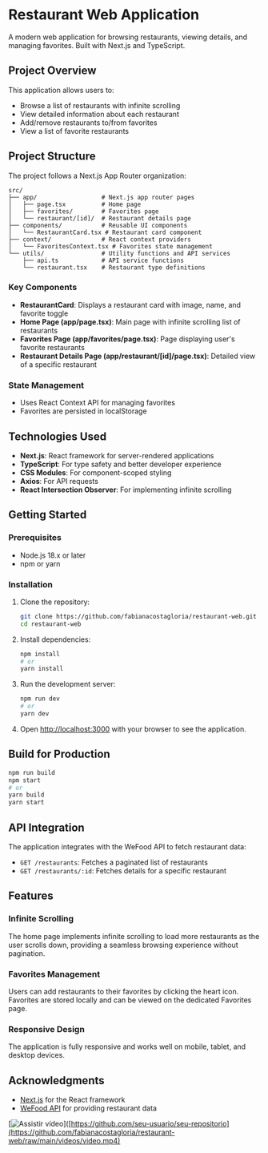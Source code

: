 # Restaurant Web Application

A modern web application for browsing restaurants, viewing details, and managing favorites. Built with Next.js and TypeScript.

## Project Overview

This application allows users to:
- Browse a list of restaurants with infinite scrolling
- View detailed information about each restaurant
- Add/remove restaurants to/from favorites
- View a list of favorite restaurants

## Project Structure

The project follows a Next.js App Router organization:

```
src/
├── app/                  # Next.js app router pages
│   ├── page.tsx          # Home page
│   ├── favorites/        # Favorites page
│   └── restaurant/[id]/  # Restaurant details page
├── components/           # Reusable UI components
│   └── RestaurantCard.tsx # Restaurant card component
├── context/              # React context providers
│   └── FavoritesContext.tsx # Favorites state management
└── utils/                # Utility functions and API services
    ├── api.ts            # API service functions
    └── restaurant.tsx    # Restaurant type definitions
```

### Key Components

- **RestaurantCard**: Displays a restaurant card with image, name, and favorite toggle
- **Home Page (app/page.tsx)**: Main page with infinite scrolling list of restaurants
- **Favorites Page (app/favorites/page.tsx)**: Page displaying user's favorite restaurants
- **Restaurant Details Page (app/restaurant/[id]/page.tsx)**: Detailed view of a specific restaurant

### State Management

- Uses React Context API for managing favorites
- Favorites are persisted in localStorage

## Technologies Used

- **Next.js**: React framework for server-rendered applications
- **TypeScript**: For type safety and better developer experience
- **CSS Modules**: For component-scoped styling
- **Axios**: For API requests
- **React Intersection Observer**: For implementing infinite scrolling

## Getting Started

### Prerequisites

- Node.js 18.x or later
- npm or yarn

### Installation

1. Clone the repository:
   ```bash
   git clone https://github.com/fabianacostagloria/restaurant-web.git
   cd restaurant-web
   ```

2. Install dependencies:
   ```bash
   npm install
   # or
   yarn install
   ```

3. Run the development server:
   ```bash
   npm run dev
   # or
   yarn dev
   ```

4. Open [http://localhost:3000](http://localhost:3000) with your browser to see the application.

## Build for Production

```bash
npm run build
npm start
# or
yarn build
yarn start
```

## API Integration

The application integrates with the WeFood API to fetch restaurant data:
- `GET /restaurants`: Fetches a paginated list of restaurants
- `GET /restaurants/:id`: Fetches details for a specific restaurant

## Features

### Infinite Scrolling
The home page implements infinite scrolling to load more restaurants as the user scrolls down, providing a seamless browsing experience without pagination.

### Favorites Management
Users can add restaurants to their favorites by clicking the heart icon. Favorites are stored locally and can be viewed on the dedicated Favorites page.

### Responsive Design
The application is fully responsive and works well on mobile, tablet, and desktop devices.

## Acknowledgments

- [Next.js](https://nextjs.org/) for the React framework
- [WeFood API](https://api.wefood.dev) for providing restaurant data

[![Assistir vídeo](https://img.shields.io/badge/Play%20Video-brightgreen)]([https://github.com/seu-usuario/seu-repositorio](https://github.com/fabianacostagloria/restaurant-web/raw/main/videos/video.mp4)



